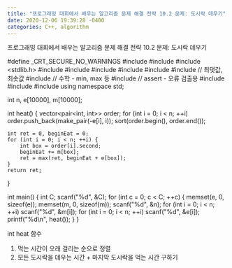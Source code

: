 ```yaml
---
title: "프로그래밍 대회에서 배우는 알고리즘 문제 해결 전략 10.2 문제: 도시락 데우기"
date: 2020-12-06 19:39:28 -0400
categories: C++, algorithm
---
```


프로그래밍 대회에서 배우는 알고리즘 문제 해결 전략 10.2 문제: 도시락 데우기



#define _CRT_SECURE_NO_WARNINGS
#include <numeric>
#include <cstdio>
#include <stdlib.h>
#include <iostream>
#include <cstring>
#include <string>
#include <algorithm>
#include <vector>
#include <climits>   // 최댓값, 최솟값
#include <cmath>   // 수학 - min, max 등
#include <cassert>   // assert - 오류 검출용
#include <queue>
#include <stack>
#include <deque>
using namespace std;

int n, e[10000], m[10000];

int heat() {
	vector<pair<int, int>> order;
	for (int i = 0; i < n; ++i)
		order.push_back(make_pair(-e[i], i));
	sort(order.begin(), order.end());

	int ret = 0, beginEat = 0;
	for (int i = 0; i < n; ++i) {
		int box = order[i].second;
		beginEat += m[box];
		ret = max(ret, beginEat + e[box]);
	}
	return ret;
}

int main() {
	int C;
	scanf("%d", &C);
	for (int c = 0; c < C; ++c) {
		memset(e, 0, sizeof(e));
		memset(m, 0, sizeof(m));
		scanf("%d", &n);
		for (int i = 0; i < n; ++i)
			scanf("%d", &m[i]);
		for (int i = 0; i < n; ++i)
			scanf("%d", &e[i]);
		printf("%d\n", heat());
	}
}



int heat 함수
1. 먹는 시간이 오래 걸리는 순으로 정렬
2. 모든 도시락을 데우는 시간 + 마지막 도시락을 먹는 시간 구하기
